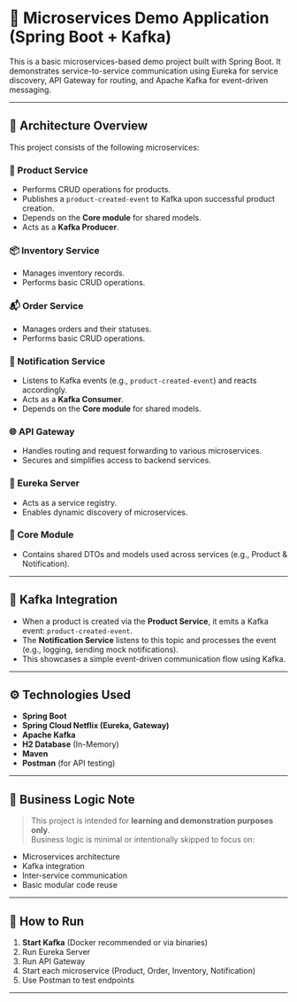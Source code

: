 # 🧱 Microservices Demo Application (Spring Boot + Kafka)

This is a basic microservices-based demo project built with Spring Boot. It demonstrates service-to-service communication using Eureka for service discovery, API Gateway for routing, and Apache Kafka for event-driven messaging.

---

## 🧩 Architecture Overview

This project consists of the following microservices:

### 🛒 Product Service
- Performs CRUD operations for products.
- Publishes a `product-created-event` to Kafka upon successful product creation.
- Depends on the **Core module** for shared models.
- Acts as a **Kafka Producer**.

### 📦 Inventory Service
- Manages inventory records.
- Performs basic CRUD operations.

### 📬 Order Service
- Manages orders and their statuses.
- Performs basic CRUD operations.

### 📣 Notification Service
- Listens to Kafka events (e.g., `product-created-event`) and reacts accordingly.
- Acts as a **Kafka Consumer**.
- Depends on the **Core module** for shared models.

### 🌐 API Gateway
- Handles routing and request forwarding to various microservices.
- Secures and simplifies access to backend services.

### 🧭 Eureka Server
- Acts as a service registry.
- Enables dynamic discovery of microservices.

### 🧩 Core Module
- Contains shared DTOs and models used across services (e.g., Product & Notification).

---

## 🔁 Kafka Integration

- When a product is created via the **Product Service**, it emits a Kafka event: `product-created-event`.
- The **Notification Service** listens to this topic and processes the event (e.g., logging, sending mock notifications).
- This showcases a simple event-driven communication flow using Kafka.

---

## ⚙️ Technologies Used

- **Spring Boot**
- **Spring Cloud Netflix (Eureka, Gateway)**
- **Apache Kafka**
- **H2 Database** (In-Memory)
- **Maven**
- **Postman** (for API testing)

---

## 🚫 Business Logic Note

> This project is intended for **learning and demonstration purposes only**.  
> Business logic is minimal or intentionally skipped to focus on:
- Microservices architecture
- Kafka integration
- Inter-service communication
- Basic modular code reuse

---

## 🚀 How to Run

1. **Start Kafka** (Docker recommended or via binaries)
2. Run Eureka Server
3. Run API Gateway
4. Start each microservice (Product, Order, Inventory, Notification)
5. Use Postman to test endpoints

---





